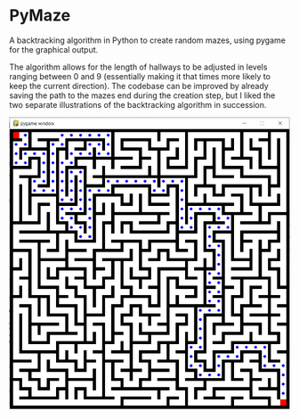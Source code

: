 # PyMaze
A backtracking algorithm in Python to create random mazes, using pygame for the graphical output.

The algorithm allows for the length of hallways to be adjusted in levels ranging between 0 and 9 (essentially making it that times more likely to keep the current direction). The codebase can be improved by already saving the path to the mazes end during the creation step, but I liked the two separate illustrations of the backtracking algorithm in succession.

![PyMaze](https://github.com/BaranCanOener/PyMaze/blob/master/maze.PNG)
